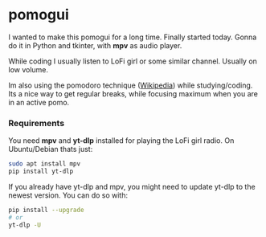 # pomogui

I wanted to make this pomogui for a long time. Finally started today. Gonna do it in Python and tkinter, with **mpv** as audio player.

While coding I usually listen to LoFi girl or some similar channel. Usually on low volume. 

Im also using the pomodoro technique ([Wikipedia](https://en.wikipedia.org/wiki/Pomodoro_Technique)) while studying/coding. Its a nice way to get regular breaks, while focusing maximum when you are in an active pomo. 

### Requirements
You need **mpv** and **yt-dlp** installed for playing the LoFi girl radio. On Ubuntu/Debian thats just: 
```bash
sudo apt install mpv
pip install yt-dlp
```
If you already have yt-dlp and mpv, you might need to update yt-dlp to the newest version. You can do so with:
```bash
pip install --upgrade 
# or
yt-dlp -U
```
